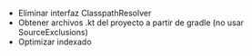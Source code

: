 - Eliminar interfaz ClasspathResolver
- Obtener archivos .kt del proyecto a partir de gradle (no usar SourceExclusions)
- Optimizar indexado

